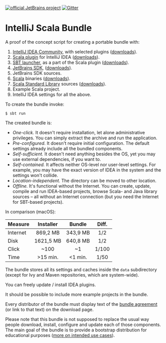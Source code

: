 [![official JetBrains project](http://jb.gg/badges/official.svg)](https://confluence.jetbrains.com/display/ALL/JetBrains+on+GitHub)
[![Gitter](https://badges.gitter.im/Join%20Chat.svg)](https://gitter.im/JetBrains/intellij-scala)

# IntelliJ Scala Bundle

A proof of the concept script for creating a portable bundle with:

1. [IntelliJ IDEA Community](https://www.jetbrains.com/idea/), with selected plugins ([downloads](https://www.jetbrains.com/idea/download/)).
2. [Scala plugin](https://confluence.jetbrains.com/display/SCA/Scala+Plugin+for+IntelliJ+IDEA) for IntelliJ IDEA ([downloads](https://plugins.jetbrains.com/plugin/1347-scala)).
3. [SBT launcher](https://github.com/sbt/launcher), as a part of the Scala plugin ([downloads](https://dl.bintray.com/typesafe/ivy-releases/org.scala-sbt/sbt-launch/)).
4. [JetBrains SDK](https://github.com/JetBrains/jdk8u), ([downloads](https://bintray.com/jetbrains/intellij-jdk/)).
5. JetBrains SDK sources.
6. [Scala](https://www.scala-lang.org/) binaries ([downloads](https://www.scala-lang.org/download/)).
7. [Scala Standard Library](https://www.scala-lang.org/api/current/index.html) sources ([downloads](https://www.scala-lang.org/download/)).
8. Example Scala project.
9. IntelliJ IDEA settings for all the above.

To create the bundle invoke:

    $ sbt run

The created bundle is:

* *One-click.* It doesn't require installation, let alone administrative privileges. You can simply extract the archive and run the application.
* *Pre-configured.* It doesn't require initial configuration. The default settings already include all the bundled components.
* *Self-sufficient.* It doesn't need anything besides the OS, yet you may use external dependencies, if you want to.
* *Self-contained.* It affects neither OS-level nor user-level settings. For example, you may have the exact version of IDEA in the system and the settings won't collide.
* *Location-independent.* The directory can be moved to other location.
* *Offline.* It's functional without the Internet. You can create, update, compile and run IDEA-based projects, browse Scala- and Java library sources – all without an Internet connection (but you need the Internet for SBT-based projects).

In comparison (macOS):

|Measure |Installer| Bundle  |Diff.|
|:-------|:-------:|:-------:|:---:|
|Internet|869,2 MB | 343,9 MB|1/2  |
|Disk    |1621,5 MB| 640,8 MB|1/2  |
|Click   |~100     | ~1      |1/100|
|Time    |>15 min. | <1 min. |1/50 |

The bundle stores all its settings and caches inside the `data` subdirectory (except for Ivy and Maven repositories, which are system-wide).

You can freely update / install IDEA plugins.

It should be possible to include more example projects in the bundle.

Every distributor of the bundle must display text of the [bundle agreement](src/main/resources/BundleAgreement.html) (or link to that text) on the download page.

Please note that this bundle is not supposed to replace the usual way people download, install, configure and update each of those components. The main goal of the bundle is to provide a bootstrap distribution for educational purposes ([more on intended use cases](https://youtrack.jetbrains.com/issue/SCL-11406)).
